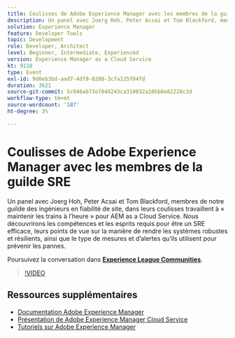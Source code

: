 ```yaml
---
title: Coulisses de Adobe Experience Manager avec les membres de la guilde SRE
description: Un panel avec Joerg Hoh, Peter Acsai et Tom Blackford, membres de notre guilde des ingénieurs en fiabilité de site, dans leurs coulisses travaillent à « maintenir les trains à l’heure » pour AEM as a Cloud Service. Nous découvrirons les compétences et les esprits requis pour être un SRE efficace, leurs points de vue sur la manière de rendre les systèmes robustes et résilients, ainsi que le type de mesures et d’alertes qu’ils utilisent pour prévenir les pannes.
solution: Experience Manager
feature: Developer Tools
topic: Development
role: Developer, Architect
level: Beginner, Intermediate, Experienced
version: Experience Manager as a Cloud Service
kt: 9118
type: Event
exl-id: 9d0eb3bd-aad7-4d79-8280-3cfa125f04fd
duration: 3621
source-git-commit: 5c946ab73e78d4243ca310032a10bb8e82228c3d
workflow-type: tm+mt
source-wordcount: '187'
ht-degree: 3%

---
```


# Coulisses de Adobe Experience Manager avec les membres de la guilde SRE

Un panel avec Joerg Hoh, Peter Acsai et Tom Blackford, membres de notre guilde des ingénieurs en fiabilité de site, dans leurs coulisses travaillent à « maintenir les trains à l’heure » pour AEM as a Cloud Service. Nous découvrirons les compétences et les esprits requis pour être un SRE efficace, leurs points de vue sur la manière de rendre les systèmes robustes et résilients, ainsi que le type de mesures et d’alertes qu’ils utilisent pour prévenir les pannes.

Poursuivez la conversation dans **[Experience League Communities](https://adobe.ly/2WoCVOU)**.

>[!VIDEO](https://video.tv.adobe.com/v/337527/?quality=12&learn=on&hidetitle=true)

## Ressources supplémentaires

- [Documentation Adobe Experience Manager](https://experienceleague.adobe.com/docs/experience-manager-cloud-service.html?lang=fr)
- [Présentation de Adobe Experience Manager Cloud Service](https://experienceleague.adobe.com/docs/experience-manager-cloud-service/overview/home.html?lang=fr)
- [Tutoriels sur Adobe Experience Manager](https://experienceleague.adobe.com/docs/experience-manager-tutorials.html?lang=fr)
